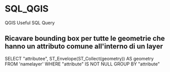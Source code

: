 # SQL_QGIS
QGIS Useful SQL Query  


## Ricavare bounding box per tutte le geometrie che hanno un attributo comune all'interno di un layer
SELECT 
    "attributee",
    ST_Envelope(ST_Collect(geometry)) AS geometry
FROM 
    'namelayer'
WHERE 
    "attribute" IS NOT NULL
GROUP BY 
    "attribute"

    
